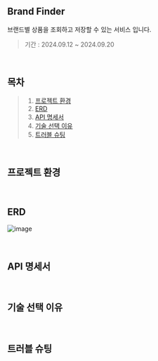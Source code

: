 ## Brand Finder

브랜드별 상품을 조회하고 저장할 수 있는 서비스 입니다.

>기간 : 2024.09.12 ~ 2024.09.20

</br>

## 목차
> 1. [프로젝트 환경](#프로젝트-환경)
> 2. [ERD](#ERD)
> 3. [API 명세서](#API-명세서)
> 4. [기술 선택 이유](#기술-선택-이유)
> 5. [트러블 슈팅](#트러블-슈팅)

</br>

## 프로젝트 환경

</br>

## ERD
![image](https://github.com/user-attachments/assets/536ec17e-4686-446b-b542-5a05bfff9906)


</br>

## API 명세서

</br>

## 기술 선택 이유

</br>

## 트러블 슈팅
